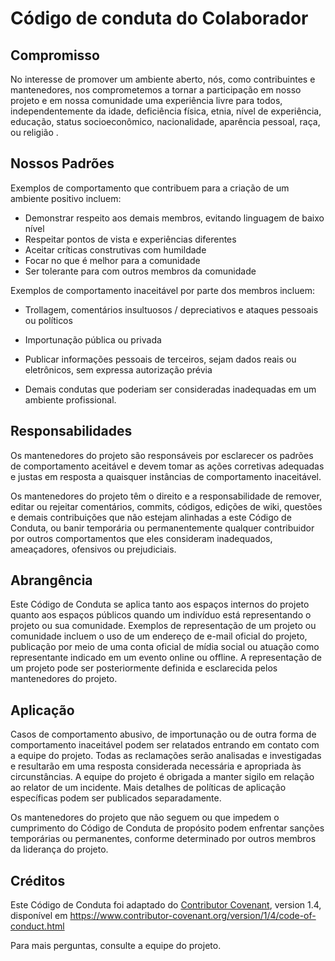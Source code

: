 # Código de conduta do Colaborador

## Compromisso

No interesse de promover um ambiente aberto, nós,
como contribuintes e mantenedores, nos comprometemos
a tornar a participação em nosso projeto e em nossa comunidade
uma experiência livre para todos, independentemente da idade, 
deficiência física, etnia, nível de experiência, educação, status socioeconômico, 
nacionalidade, aparência pessoal, raça, ou religião .

## Nossos Padrões

Exemplos de comportamento que contribuem
para a criação de um ambiente positivo incluem:

* Demonstrar respeito aos demais membros, evitando linguagem de baixo nível
* Respeitar pontos de vista e experiências diferentes
* Aceitar críticas construtivas com humildade
* Focar no que é melhor para a comunidade
* Ser tolerante para com outros membros da comunidade

Exemplos de comportamento inaceitável por parte dos membros incluem:

* Trollagem, comentários insultuosos / depreciativos e ataques pessoais ou políticos
* Importunação pública ou privada
* Publicar informações pessoais de terceiros, sejam dados reais ou eletrônicos, sem expressa autorização prévia

* Demais condutas que poderiam ser consideradas inadequadas em um ambiente profissional.

## Responsabilidades

Os mantenedores do projeto são responsáveis 
por esclarecer os padrões de comportamento aceitável
 e devem tomar as ações corretivas adequadas e justas
 em resposta a quaisquer instâncias de comportamento inaceitável.

Os mantenedores do projeto têm o direito 
e a responsabilidade de remover, editar ou rejeitar comentários,
commits, códigos, edições de wiki, questões 
e demais contribuições que não estejam alinhadas a este Código de Conduta,
ou banir temporária ou permanentemente qualquer contribuidor 
por outros comportamentos que eles consideram inadequados, ameaçadores, ofensivos ou prejudiciais.

## Abrangência

Este Código de Conduta se aplica tanto aos espaços internos do projeto
quanto aos espaços públicos quando um indivíduo está representando o projeto 
ou sua comunidade. Exemplos de representação de um projeto ou comunidade 
incluem o uso de um endereço de e-mail oficial do projeto, 
publicação por meio de uma conta oficial de mídia social 
ou atuação como representante indicado em um evento online ou offline. 
A representação de um projeto pode ser posteriormente definida e esclarecida pelos mantenedores do projeto.

## Aplicação

Casos de comportamento abusivo, de importunação 
ou de outra forma de comportamento inaceitável podem ser relatados 
entrando em contato com a equipe do projeto. Todas as reclamações serão analisadas 
e investigadas e resultarão em uma resposta considerada necessária e apropriada às circunstâncias. 
A equipe do projeto é obrigada a manter sigilo em relação ao relator de um incidente.
Mais detalhes de políticas de aplicação específicas podem ser publicados separadamente.

Os mantenedores do projeto que não seguem 
ou que impedem o cumprimento do Código de Conduta de propósito 
podem enfrentar sanções temporárias ou permanentes, 
conforme determinado por outros membros da liderança do projeto.

## Créditos

Este Código de Conduta foi adaptado do [Contributor Covenant][homepage], version 1.4,
disponível em https://www.contributor-covenant.org/version/1/4/code-of-conduct.html

[homepage]: https://www.contributor-covenant.org

Para mais perguntas, consulte a equipe do projeto.
